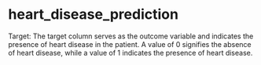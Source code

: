 # heart_disease_prediction
Target: The target column serves as the outcome variable and indicates the presence of heart disease in the patient. A value of 0 signifies the absence of heart disease, while a value of 1 indicates the presence of heart disease.
